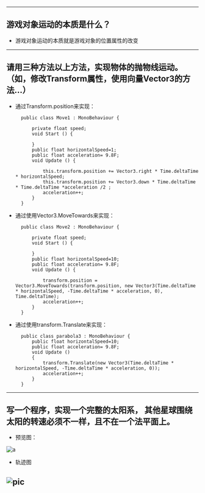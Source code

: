 
------
## 游戏对象运动的本质是什么？
- 游戏对象运动的本质就是游戏对象的位置属性的改变
------

## 请用三种方法以上方法，实现物体的抛物线运动。（如，修改Transform属性，使用向量Vector3的方法…）
- 通过Transform.position来实现：

        public class Move1 : MonoBehaviour {

            private float speed;
            void Start () {
                
            }
            public float horizontalSpeed=1;
            public float acceleration= 9.8F;
            void Update () {
                
                this.transform.position += Vector3.right * Time.deltaTime * horizontalSpeed;
                this.transform.position += Vector3.down * Time.deltaTime * Time.deltaTime *acceleration /2 ;
                acceleration++;
            }
        }

- 通过使用Vector3.MoveTowards来实现：

        public class Move2 : MonoBehaviour {

            private float speed;
            void Start () {
                
            }
            public float horizontalSpeed=10;
            public float acceleration= 9.8F;
            void Update () {
                
                transform.position = Vector3.MoveTowards(transform.position, new Vector3(Time.deltaTime * horizontalSpeed, -Time.deltaTime * acceleration, 0), Time.deltaTime);
                acceleration++;
            }
        }




- 通过使用transform.Translate来实现：

        public class parabola3 : MonoBehaviour {  
            public float horizontalSpeed=10;
            public float acceleration= 9.8F;
            void Update () 
            {  
                transform.Translate(new Vector3(Time.deltaTime * horizontalSpeed, -Time.deltaTime * acceleration, 0));  
                acceleration++; 
            }  
        }  
------

## 写一个程序，实现一个完整的太阳系， 其他星球围绕太阳的转速必须不一样，且不在一个法平面上。
- 预览图：

![a](https://img3.doubanio.com/view/photo/l/public/p2526274613.webp)
- 轨迹图

![pic](https://img1.doubanio.com/view/photo/l/public/p2526274648.webp)
------